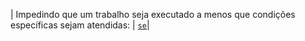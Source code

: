 | Impedindo que um trabalho seja executado a menos que condições específicas sejam atendidas: | [`se`](/actions/using-jobs/using-conditions-to-control-job-execution)|